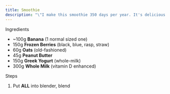 ```yaml
---
title: Smoothie
description: "\"I make this smoothie 350 days per year. It's delicious and nutritious.\""
---
```

Ingredients
- ~100g **Banana** (1 normal sized one)
- 150g **Frozen Berries** (black, blue, rasp, straw)
- 60g **Oats** (old-fashioned)
- 45g **Peanut Butter**
- 150g **Greek Yogurt** (whole-milk)
- 300g **Whole Milk** (vitamin D enhanced)

Steps
1. Put **ALL** into blender, blend